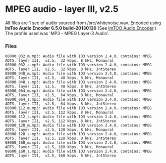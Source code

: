 MPEG audio - layer III, v2.5
============================

All files are 1 sec of audio sourced from /src/whitenoise.wav. Encoded using **ImToo Audio Encoder
6.5.0 build-20130130** (See [ImTOO Audio Encoder](http://www.imtoo.com/audio-encoder.html).) The
profile used was 'MP3 - MPEG Layer-3 Audio'.


### Files

```
08000_032_m.mp3: Audio file with ID3 version 2.4.0, contains: MPEG ADTS, layer III,  v2.5,  32 kbps, 8 kHz, Monaural
08000_032_s.mp3: Audio file with ID3 version 2.4.0, contains: MPEG ADTS, layer III,  v2.5,  32 kbps, 8 kHz, JntStereo
08000_048_m.mp3: Audio file with ID3 version 2.4.0, contains: MPEG ADTS, layer III,  v2.5,  48 kbps, 8 kHz, Monaural
08000_048_s.mp3: Audio file with ID3 version 2.4.0, contains: MPEG ADTS, layer III,  v2.5,  48 kbps, 8 kHz, JntStereo
08000_064_m.mp3: Audio file with ID3 version 2.4.0, contains: MPEG ADTS, layer III,  v2.5,  64 kbps, 8 kHz, Monaural
08000_064_s.mp3: Audio file with ID3 version 2.4.0, contains: MPEG ADTS, layer III,  v2.5,  64 kbps, 8 kHz, JntStereo
08000_112_m.mp3: Audio file with ID3 version 2.4.0, contains: MPEG ADTS, layer III,  v2.5, 112 kbps, 8 kHz, Monaural
08000_112_s.mp3: Audio file with ID3 version 2.4.0, contains: MPEG ADTS, layer III,  v2.5, 112 kbps, 8 kHz, JntStereo
08000_128_m.mp3: Audio file with ID3 version 2.4.0, contains: MPEG ADTS, layer III,  v2.5, 128 kbps, 8 kHz, Monaural
08000_128_s.mp3: Audio file with ID3 version 2.4.0, contains: MPEG ADTS, layer III,  v2.5, 128 kbps, 8 kHz, JntStereo
08000_160_m.mp3: Audio file with ID3 version 2.4.0, contains: MPEG ADTS, layer III,  v2.5, 160 kbps, 8 kHz, Monaural
08000_160_s.mp3: Audio file with ID3 version 2.4.0, contains: MPEG ADTS, layer III,  v2.5, 160 kbps, 8 kHz, JntStereo
```
